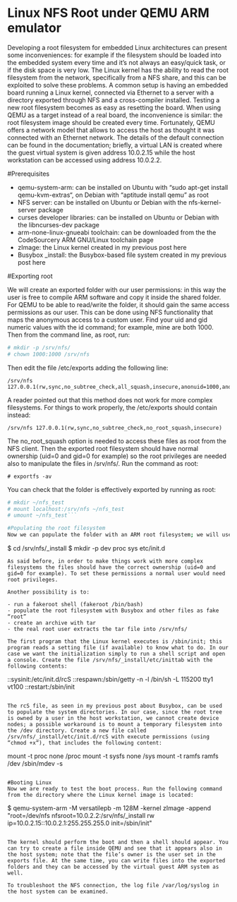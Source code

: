 # Linux NFS Root under QEMU ARM emulator


Developing a root filesystem for embedded Linux architectures can present some inconveniences: for example if the filesystem should be loaded into the embedded system every time and it’s not always an easy/quick task, or if the disk space is very low. The Linux kernel has the ability to read the root filesystem from the network, specifically from a NFS share, and this can be exploited to solve these problems. A common setup is having an embedded board running a Linux kernel, connected via Ethernet to a server with a directory exported through NFS and a cross-compiler installed. Testing a new root filesystem becomes as easy as resetting the board. When using QEMU as a target instead of a real board, the inconvenience is similar: the root filesystem image should be created every time. Fortunately, QEMU offers a network model that allows to access the host as thought it was connected with an Ethernet network. The details of the default connection can be found in the documentation; briefly, a virtual LAN is created where the guest virtual system is given address 10.0.2.15 while the host workstation can be accessed using address 10.0.2.2.

#Prerequisites
- qemu-system-arm: can be installed on Ubuntu with “sudo apt-get install qemu-kvm-extras“, on Debian with “aptitude install qemu” as root
- NFS server: can be installed on Ubuntu or Debian with the nfs-kernel-server package
- curses developer libraries: can be installed on Ubuntu or Debian with the libncurses-dev package
- arm-none-linux-gnueabi toolchain:  can be downloaded from the the CodeSourcery ARM GNU/Linux toolchain page
- zImage: the Linux kernel created in my previous post here
- Busybox _install: the Busybox-based file system created in my previous post here

#Exporting root

We will create an exported folder with our user permissions: in this way the user is free to compile ARM software and copy it inside the shared folder. For QEMU to be able to read/write the folder, it should gain the same access permissions as our user.  This can be done using NFS functionality that maps the anonymous access to a custom user. Find your uid and gid numeric values with the id command; for example, mine are both 1000. Then from the command line, as root, run:
```sh
# mkdir -p /srv/nfs/
# chown 1000:1000 /srv/nfs
```

Then edit the file /etc/exports adding the following line:
```
/srv/nfs 127.0.0.1(rw,sync,no_subtree_check,all_squash,insecure,anonuid=1000,anongid=1000)
```
A reader pointed out that this method does not work for more complex filesystems. For things to work properly, the /etc/exports should contain instead:
```
/srv/nfs 127.0.0.1(rw,sync,no_subtree_check,no_root_squash,insecure)
```
The no_root_squash option is needed to access these files as root from the NFS client. Then the exported root filesystem should have normal ownership (uid=0 and gid=0 for example) so the root privileges are needed also to manipulate the files in /srv/nfs/.
Run the command as root:
```
# exportfs -av
```

You can check that the folder is effectively exported by running as root:
```sh
# mkdir ~/nfs_test
# mount localhost:/srv/nfs ~/nfs_test
# umount ~/nfs_test```

#Populating the root filesystem
Now we can populate the folder with an ARM root filesystem; we will use a Busybox root tree, that can be built by following my previous post here, and add some initialization files. Copy the _install directory that is generated with Busybox build into the NFS share, in order to have the /srv/nfs/_install folder containing the roof filesystem. Then create some missing folders as your user:

```
$ cd /srv/nfs/_install
$ mkdir -p dev proc sys etc/init.d
```
As said before, in order to make things work with more complex filesystems the files should have the correct ownership (uid=0 and gid=0 for example). To set these permissions a normal user would need root privileges.

Another possibility is to:

- run a fakeroot shell (fakeroot /bin/bash)
- populate the root filesystem with Busybox and other files as fake “root”
- create an archive with tar
- the real root user extracts the tar file into /srv/nfs/

The first program that the Linux kernel executes is /sbin/init; this program reads a setting file (if available) to know what to do. In our case we want the initialization simply to run a shell script and open a console. Create the file /srv/nfs/_install/etc/inittab with the following contents:

```
::sysinit:/etc/init.d/rcS
::respawn:/sbin/getty -n -l /bin/sh -L 115200 tty1 vt100
::restart:/sbin/init
```

The rcS file, as seen in my previous post about Busybox, can be used to populate the system directories. In our case, since the root tree is owned by a user in the host workstation, we cannot create device nodes; a possible workaround is to mount a temporary filesystem into the /dev directory. Create a new file called /srv/nfs/_install/etc/init.d/rcS with execute permissions (using “chmod +x“), that includes the following content:

```
mount -t proc none /proc
mount -t sysfs none /sys
mount -t ramfs ramfs /dev
/sbin/mdev -s
```

#Booting Linux
Now we are ready to test the boot process. Run the following command from the directory where the Linux kernel image is located:
```
$ qemu-system-arm -M versatilepb -m 128M -kernel zImage -append "root=/dev/nfs
nfsroot=10.0.2.2:/srv/nfs/_install rw ip=10.0.2.15::10.0.2.1:255.255.255.0
init=/sbin/init"
```

The kernel should perform the boot and then a shell should appear. You can try to create a file inside QEMU and see that it appears also in the host system; note that the file’s owner is the user set in the exports file. At the same time, you can write files into the exported folders and they can be accessed by the virtual guest ARM system as well.

To troubleshoot the NFS connection, the log file /var/log/syslog in the host system can be examined.

